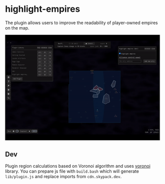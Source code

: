 # highlight-empires

The plugin allows users to improve the readability of player-owned empires on the map.

![Highlight Empires GIF](screenshot.gif)

## Dev

Plugin region calculations based on Voronoi algorithm and uses [voronoi](https://www.npmjs.com/package/voronoi) library. You can prepare js file with `build.bash` which will generate `lib/plugin.js` and replace imports from `cdn.skypack.dev`.

